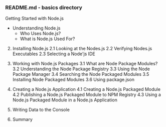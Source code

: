 ### README.md - basics directory

Getting Started with Node.js 

- Understanding Node.js
  - Who Uses Node.js?
  - What is Node.js Used For?
	
2. Installing Node.js
	2.1 Looking at the Nodes.js
	2.2 Verifying Nodes.js Executables
	2.3 Selecting a Node'js IDE

3. Working with Node.js Packages
	3.1 What are Node Package Modules?
	3.2 Understanding the Node Package Registry
	3.3 Using the Node Package Manager
	3.4 Searching the Node Packaged Modules
	3.5 Installing Node Packaged Modules
	3.6 Using package.json
	
4. Creating a Node.js Application
	4.1 Creating a Node.js Packaged Module
	4.2 Publishing a Node.js Packaged Module to NPM Registry
	4.3 Using a Node.js Packaged Module in a Node.js Application

5. Writing Data to the Console

6. Summary
